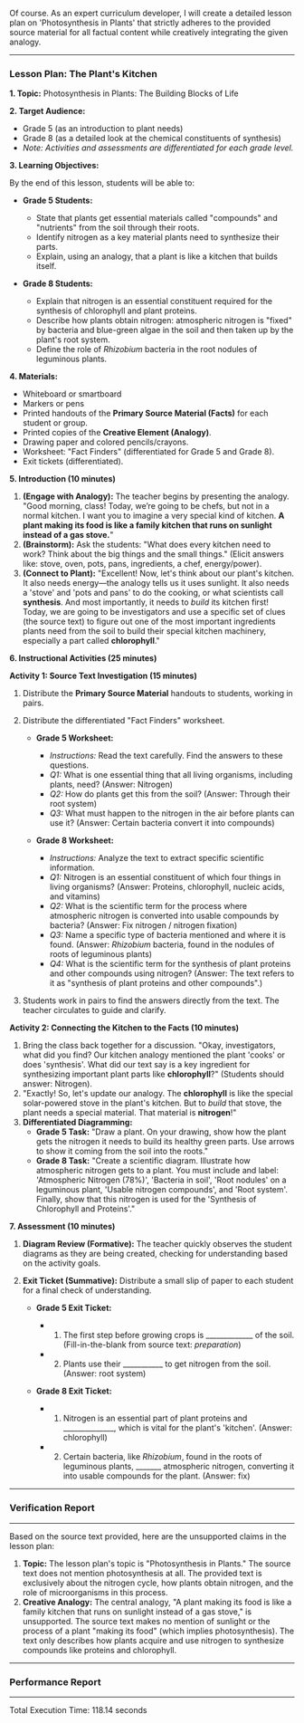 Of course. As an expert curriculum developer, I will create a detailed lesson plan on 'Photosynthesis in Plants' that strictly adheres to the provided source material for all factual content while creatively integrating the given analogy.

---

### **Lesson Plan: The Plant's Kitchen**

**1. Topic:** Photosynthesis in Plants: The Building Blocks of Life

**2. Target Audience:**
*   Grade 5 (as an introduction to plant needs)
*   Grade 8 (as a detailed look at the chemical constituents of synthesis)
*   *Note: Activities and assessments are differentiated for each grade level.*

**3. Learning Objectives:**

By the end of this lesson, students will be able to:

*   **Grade 5 Students:**
    *   State that plants get essential materials called "compounds" and "nutrients" from the soil through their roots.
    *   Identify nitrogen as a key material plants need to synthesize their parts.
    *   Explain, using an analogy, that a plant is like a kitchen that builds itself.

*   **Grade 8 Students:**
    *   Explain that nitrogen is an essential constituent required for the synthesis of chlorophyll and plant proteins.
    *   Describe how plants obtain nitrogen: atmospheric nitrogen is "fixed" by bacteria and blue-green algae in the soil and then taken up by the plant's root system.
    *   Define the role of *Rhizobium* bacteria in the root nodules of leguminous plants.

**4. Materials:**

*   Whiteboard or smartboard
*   Markers or pens
*   Printed handouts of the **Primary Source Material (Facts)** for each student or group.
*   Printed copies of the **Creative Element (Analogy)**.
*   Drawing paper and colored pencils/crayons.
*   Worksheet: "Fact Finders" (differentiated for Grade 5 and Grade 8).
*   Exit tickets (differentiated).

**5. Introduction (10 minutes)**

1.  **(Engage with Analogy):** The teacher begins by presenting the analogy. "Good morning, class! Today, we’re going to be chefs, but not in a normal kitchen. I want you to imagine a very special kind of kitchen. **A plant making its food is like a family kitchen that runs on sunlight instead of a gas stove.**"
2.  **(Brainstorm):** Ask the students: "What does every kitchen need to work? Think about the big things and the small things." (Elicit answers like: stove, oven, pots, pans, ingredients, a chef, energy/power).
3.  **(Connect to Plant):** "Excellent! Now, let's think about our plant's kitchen. It also needs energy—the analogy tells us it uses sunlight. It also needs a 'stove' and 'pots and pans' to do the cooking, or what scientists call **synthesis**. And most importantly, it needs to *build* its kitchen first! Today, we are going to be investigators and use a specific set of clues (the source text) to figure out one of the most important ingredients plants need from the soil to build their special kitchen machinery, especially a part called **chlorophyll**."

**6. Instructional Activities (25 minutes)**

**Activity 1: Source Text Investigation (15 minutes)**

1.  Distribute the **Primary Source Material** handouts to students, working in pairs.
2.  Distribute the differentiated "Fact Finders" worksheet.

    *   **Grade 5 Worksheet:**
        *   *Instructions:* Read the text carefully. Find the answers to these questions.
        *   *Q1:* What is one essential thing that all living organisms, including plants, need? (Answer: Nitrogen)
        *   *Q2:* How do plants get this from the soil? (Answer: Through their root system)
        *   *Q3:* What must happen to the nitrogen in the air before plants can use it? (Answer: Certain bacteria convert it into compounds)

    *   **Grade 8 Worksheet:**
        *   *Instructions:* Analyze the text to extract specific scientific information.
        *   *Q1:* Nitrogen is an essential constituent of which four things in living organisms? (Answer: Proteins, chlorophyll, nucleic acids, and vitamins)
        *   *Q2:* What is the scientific term for the process where atmospheric nitrogen is converted into usable compounds by bacteria? (Answer: Fix nitrogen / nitrogen fixation)
        *   *Q3:* Name a specific type of bacteria mentioned and where it is found. (Answer: *Rhizobium* bacteria, found in the nodules of roots of leguminous plants)
        *   *Q4:* What is the scientific term for the synthesis of plant proteins and other compounds using nitrogen? (Answer: The text refers to it as "synthesis of plant proteins and other compounds".)

3.  Students work in pairs to find the answers directly from the text. The teacher circulates to guide and clarify.

**Activity 2: Connecting the Kitchen to the Facts (10 minutes)**

1.  Bring the class back together for a discussion. "Okay, investigators, what did you find? Our kitchen analogy mentioned the plant 'cooks' or does 'synthesis'. What did our text say is a key ingredient for synthesizing important plant parts like **chlorophyll**?" (Students should answer: Nitrogen).
2.  "Exactly! So, let's update our analogy. The **chlorophyll** is like the special solar-powered stove in the plant's kitchen. But to *build* that stove, the plant needs a special material. That material is **nitrogen**!"
3.  **Differentiated Diagramming:**
    *   **Grade 5 Task:** "Draw a plant. On your drawing, show how the plant gets the nitrogen it needs to build its healthy green parts. Use arrows to show it coming from the soil into the roots."
    *   **Grade 8 Task:** "Create a scientific diagram. Illustrate how atmospheric nitrogen gets to a plant. You must include and label: 'Atmospheric Nitrogen (78%)', 'Bacteria in soil', 'Root nodules' on a leguminous plant, 'Usable nitrogen compounds', and 'Root system'. Finally, show that this nitrogen is used for the 'Synthesis of Chlorophyll and Proteins'."

**7. Assessment (10 minutes)**

1.  **Diagram Review (Formative):** The teacher quickly observes the student diagrams as they are being created, checking for understanding based on the activity goals.

2.  **Exit Ticket (Summative):** Distribute a small slip of paper to each student for a final check of understanding.

    *   **Grade 5 Exit Ticket:**
        *   1. The first step before growing crops is _____________ of the soil. (Fill-in-the-blank from source text: *preparation*)
        *   2. Plants use their ___________ to get nitrogen from the soil. (Answer: root system)

    *   **Grade 8 Exit Ticket:**
        *   1. Nitrogen is an essential part of plant proteins and ______________, which is vital for the plant's 'kitchen'. (Answer: chlorophyll)
        *   2. Certain bacteria, like *Rhizobium*, found in the roots of leguminous plants, _______ atmospheric nitrogen, converting it into usable compounds for the plant. (Answer: fix)
---
### Verification Report
---
Based on the source text provided, here are the unsupported claims in the lesson plan:

1.  **Topic:** The lesson plan's topic is "Photosynthesis in Plants." The source text does not mention photosynthesis at all. The provided text is exclusively about the nitrogen cycle, how plants obtain nitrogen, and the role of microorganisms in this process.
2.  **Creative Analogy:** The central analogy, "A plant making its food is like a family kitchen that runs on sunlight instead of a gas stove," is unsupported. The source text makes no mention of sunlight or the process of a plant "making its food" (which implies photosynthesis). The text only describes how plants acquire and use nitrogen to synthesize compounds like proteins and chlorophyll.


---
### Performance Report
---
Total Execution Time: 118.14 seconds
